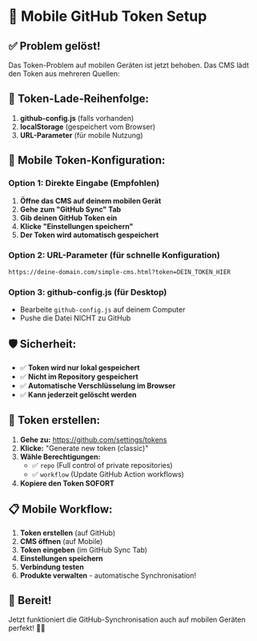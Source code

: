 # 📱 Mobile GitHub Token Setup

## ✅ Problem gelöst!

Das Token-Problem auf mobilen Geräten ist jetzt behoben. Das CMS lädt den Token aus mehreren Quellen:

## 🔄 Token-Lade-Reihenfolge:

1. **github-config.js** (falls vorhanden)
2. **localStorage** (gespeichert vom Browser)
3. **URL-Parameter** (für mobile Nutzung)

## 📱 Mobile Token-Konfiguration:

### Option 1: Direkte Eingabe (Empfohlen)
1. **Öffne das CMS auf deinem mobilen Gerät**
2. **Gehe zum "GitHub Sync" Tab**
3. **Gib deinen GitHub Token ein**
4. **Klicke "Einstellungen speichern"**
5. **Der Token wird automatisch gespeichert**

### Option 2: URL-Parameter (für schnelle Konfiguration)
```
https://deine-domain.com/simple-cms.html?token=DEIN_TOKEN_HIER
```

### Option 3: github-config.js (für Desktop)
- Bearbeite `github-config.js` auf deinem Computer
- Pushe die Datei NICHT zu GitHub

## 🛡️ Sicherheit:

- ✅ **Token wird nur lokal gespeichert**
- ✅ **Nicht im Repository gespeichert**
- ✅ **Automatische Verschlüsselung im Browser**
- ✅ **Kann jederzeit gelöscht werden**

## 🔧 Token erstellen:

1. **Gehe zu:** https://github.com/settings/tokens
2. **Klicke:** "Generate new token (classic)"
3. **Wähle Berechtigungen:**
   - ✅ `repo` (Full control of private repositories)
   - ✅ `workflow` (Update GitHub Action workflows)
4. **Kopiere den Token SOFORT**

## 📋 Mobile Workflow:

1. **Token erstellen** (auf GitHub)
2. **CMS öffnen** (auf Mobile)
3. **Token eingeben** (im GitHub Sync Tab)
4. **Einstellungen speichern**
5. **Verbindung testen**
6. **Produkte verwalten** - automatische Synchronisation!

## 🚀 Bereit!

Jetzt funktioniert die GitHub-Synchronisation auch auf mobilen Geräten perfekt! 📱✨ 